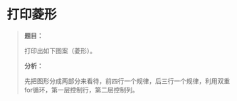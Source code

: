 # 打印菱形

> **题目：**
>
> 打印出如下图案（菱形）。
>
> **分析：**
>
> 先把图形分成两部分来看待，前四行一个规律，后三行一个规律，利用双重for循环，第一层控制行，第二层控制列。